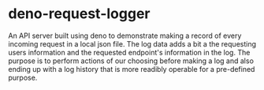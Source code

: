 # deno-request-logger

An API server built using deno to demonstrate making a record of every incoming request in a local json file. The log data adds 
a bit a the requesting users information and the requested endpoint's information in the log. The purpose is to perform actions 
of our choosing before making a log and also ending up with a log history that is more readibly operable for a pre-defined purpose.
